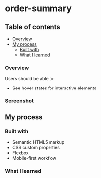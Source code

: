 # order-summary

## Table of contents

- [Overview](#overview)
- [My process](#my-process)
  - [Built with](#built-with)
  - [What I learned](#what-i-learned)


### Overview

Users should be able to:

- See hover states for interactive elements

### Screenshot




## My process



### Built with

- Semantic HTML5 markup
- CSS custom properties
- Flexbox
- Mobile-first workflow


### What I learned

